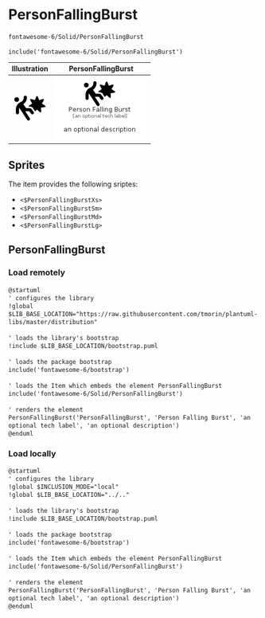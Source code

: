 # PersonFallingBurst


```text
fontawesome-6/Solid/PersonFallingBurst
```

```text
include('fontawesome-6/Solid/PersonFallingBurst')
```



| Illustration | PersonFallingBurst |
| :---: | :---: |
| ![illustration for Illustration](../../fontawesome-6/Solid/PersonFallingBurst.png) | ![illustration for PersonFallingBurst](../../fontawesome-6/Solid/PersonFallingBurst.Local.png) |



## Sprites
The item provides the following sriptes:

- `<$PersonFallingBurstXs>`
- `<$PersonFallingBurstSm>`
- `<$PersonFallingBurstMd>`
- `<$PersonFallingBurstLg>`





## PersonFallingBurst

### Load remotely
```plantuml
@startuml
' configures the library
!global $LIB_BASE_LOCATION="https://raw.githubusercontent.com/tmorin/plantuml-libs/master/distribution"

' loads the library's bootstrap
!include $LIB_BASE_LOCATION/bootstrap.puml

' loads the package bootstrap
include('fontawesome-6/bootstrap')

' loads the Item which embeds the element PersonFallingBurst
include('fontawesome-6/Solid/PersonFallingBurst')

' renders the element
PersonFallingBurst('PersonFallingBurst', 'Person Falling Burst', 'an optional tech label', 'an optional description')
@enduml
```

### Load locally
```plantuml
@startuml
' configures the library
!global $INCLUSION_MODE="local"
!global $LIB_BASE_LOCATION="../.."

' loads the library's bootstrap
!include $LIB_BASE_LOCATION/bootstrap.puml

' loads the package bootstrap
include('fontawesome-6/bootstrap')

' loads the Item which embeds the element PersonFallingBurst
include('fontawesome-6/Solid/PersonFallingBurst')

' renders the element
PersonFallingBurst('PersonFallingBurst', 'Person Falling Burst', 'an optional tech label', 'an optional description')
@enduml
```

